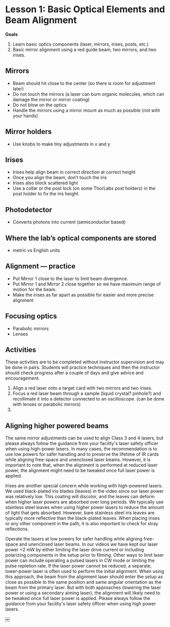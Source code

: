 # Lesson 1: Basic Optical Elements and Beam Alignment

**Goals**
1. Learn basic optics components (laser, mirrors, irises, posts, etc.)
2. Basic mirror alignment using a red guide beam, two mirrors, and two irises.


## Mirrors
- Beam should hit close to the center (so there is room for adjustment later)
- Do not touch the mirrors (a laser can burn organic molecules, which can damage the mirror or mirror coating)
- Do not blow on the optics
- Handle the mirrors using a mirror mount as much as possible (not with your hands)

## Mirror holders
- Use knobs to make tiny adjustments in x and y

## Irises
- Irises help align beam in correct direction at correct height
- Once you align the beam, don’t touch the iris
- Irises also block scattered light
- Use a collar or the post lock (on some ThorLabs post holders) in the post holder to fix the iris height.

## Photodetector
- Converts photons into current (semiconductor based)

## Where the lab’s optical components are stored
- metric vs English units

## Alignment — practice 
- Put Mirror 1 close to the laser to limit beam divergence.
- Put Mirror 1 and Mirror 2 close together so we have maximum range of motion for the beam.
- Make the irises as far apart as possible for easier and more precise alignment

## Focusing optics
- Parabolic mirrors
- Lenses

## Activities

These activities are to be completed without instructor supervision and may be done in pairs.
Students will practice techniques and then the instructor should check progress after a couple of days and give advice and encouragement.

1. Align a red laser onto a target card with two mirrors and two irises.
2. Focus a red laser beam through a sample (liquid crystal? pinhole?) and recollimate it into a detector connected to an oscilloscope. (can be done with lenses or parabolic mirrors)
3. 

## Aligning higher powered beams

The same mirror adjustments can be used to align Class 3 and 4 lasers, but please always follow the guidance from your facility's laser safety officer when using high-power lasers. In many cases, the recommendation is to use low powers for safer handling and to preserve the lifetime of IR cards while aligning free-space and unenclosed laser beams. However, it is important to note that, when the alignment is performed at reduced laser power, the alignment might need to be tweaked once full laser power is applied. 
 
Irises are another special concern while working with high-powered lasers. We used black-plated iris blades (leaves) in the video since our laser power was relatively low. This coating will discolor, and the leaves can deform when higher laser powers are absorbed over long periods. We typically use stainless steel leaves when using higher power lasers to reduce the amount of light that gets absorbed. However, bare stainless steel iris leaves are typically more reflective than the black-plated leaves. When placing irises or any other component in the path, it is also important to check for stray reflections.

Operate the lasers at low powers for safer handling while aligning free-space and unenclosed laser beams. In our videos we have kept our laser power <2 mW by either limiting the laser drive current or including polarizing components in the setup prior to filming. Other ways to limit laser power can include operating a pulsed lasers in CW mode or limiting the pulse repletion rate. If the laser power cannot be reduced, a separate, lower-power laser is often used to perform the initial alignment. When using this approach, the beam from the alignment laser should enter the setup as close as possible to the same position and same angular orientation as the beam from the primary laser. But with both approaches (lowering the laser power or using a secondary aiming laser), the alignment will likely need to be tweaked once full laser power is applied. Please always follow the guidance from your facility's laser safety officer when using high power lasers. 

￼
